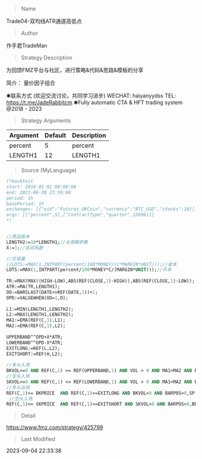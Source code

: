 
> Name

Trade04-双均线ATR通道高低点

> Author

作手君TradeMan

> Strategy Description

为回馈FMZ平台与社区，进行策略&代码&思路&模板的分享

简介：
量价因子组合

✱联系方式 (欢迎交流讨论，共同学习进步)
WECHAT: haiyanyydss
TEL: https://t.me/JadeRabbitcm
✱Fully automatic CTA & HFT trading system @2018 - 2023

> Strategy Arguments



|Argument|Default|Description|
|----|----|----|
|percent|5|percent|
|LENGTH1|12|LENGTH1|


> Source (MyLanguage)

``` pascal
(*backtest
start: 2018-01-01 00:00:00
end: 2021-06-30 23:59:00
period: 1h
basePeriod: 1h
exchanges: [{"eid":"Futures_OKCoin","currency":"BTC_USD","stocks":10}]
args: [["percent",5],["ContractType","quarter",126961]]
*)


//商品版本
LENGTH2:=10*LENGTH1;//长周期参数
X:=3;//区间系数

//交易量 
//LOTS:=MAX(1,INTPART(percent/100*MONEY/(C*MARGIN*UNIT)));//金本
LOTS:=MAX(1,INTPART(percent/100*MONEY*C/(MARGIN*UNIT)));//币本
	
TR:=MAX(MAX((HIGH-LOW),ABS(REF(CLOSE,1)-HIGH)),ABS(REF(CLOSE,1)-LOW));
ATR:=MA(TR,LENGTH1);
OO:=BARSLAST(DATE<>REF(DATE,1))+1;
OPD:=VALUEWHEN(OO=1,O);
					     	
L1:=MIN(LENGTH1,LENGTH2);
L2:=MAX(LENGTH1,LENGTH2);
MA1:=EMA(REF(C,1),L1);     
MA2:=EMA(REF(C,1),L2);
					     	
UPPERBAND^^OPD+X*ATR;
LOWERBAND^^OPD-X*ATR;
EXITLONG:=REF(L,L2);
EXITSHORT:=REF(H,L2);
	
//多头入场 
BKVOL<=0 AND REF(C,1) >= REF(UPPERBAND,1) AND VOL > 0 AND MA1>MA2 AND REF(C,1) >=REF(H,L1) ,BPK(LOTS);
//空头入场	
SKVOL<=0 AND REF(C,1) <= REF(LOWERBAND,1) AND VOL > 0 AND MA1<MA2 AND REF(C,1) <=REF(L,L1) ,SPK(LOTS);
//多头出场
REF(C,1)>= BKPRICE  AND REF(C,1)<=EXITLONG AND BKVOL>0 AND BARPOS>0,SP(BKVOL); 
 //空头入场
REF(C,1)<= SKPRICE  AND REF(C,1)>=EXITSHORT AND SKVOL>0 AND BARPOS>0,BP(SKVOL);
```

> Detail

https://www.fmz.com/strategy/425799

> Last Modified

2023-09-04 22:33:38

